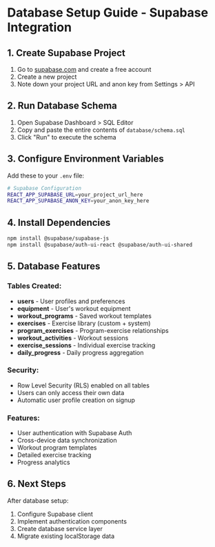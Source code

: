 # Database Setup Guide - Supabase Integration

## 1. Create Supabase Project

1. Go to [supabase.com](https://supabase.com) and create a free account
2. Create a new project
3. Note down your project URL and anon key from Settings > API

## 2. Run Database Schema

1. Open Supabase Dashboard > SQL Editor
2. Copy and paste the entire contents of `database/schema.sql`
3. Click "Run" to execute the schema

## 3. Configure Environment Variables

Add these to your `.env` file:

```bash
# Supabase Configuration
REACT_APP_SUPABASE_URL=your_project_url_here
REACT_APP_SUPABASE_ANON_KEY=your_anon_key_here
```

## 4. Install Dependencies

```bash
npm install @supabase/supabase-js
npm install @supabase/auth-ui-react @supabase/auth-ui-shared
```

## 5. Database Features

### Tables Created:
- **users** - User profiles and preferences
- **equipment** - User's workout equipment
- **workout_programs** - Saved workout templates
- **exercises** - Exercise library (custom + system)
- **program_exercises** - Program-exercise relationships
- **workout_activities** - Workout sessions
- **exercise_sessions** - Individual exercise tracking
- **daily_progress** - Daily progress aggregation

### Security:
- Row Level Security (RLS) enabled on all tables
- Users can only access their own data
- Automatic user profile creation on signup

### Features:
- User authentication with Supabase Auth
- Cross-device data synchronization
- Workout program templates
- Detailed exercise tracking
- Progress analytics

## 6. Next Steps

After database setup:
1. Configure Supabase client
2. Implement authentication components
3. Create database service layer
4. Migrate existing localStorage data
